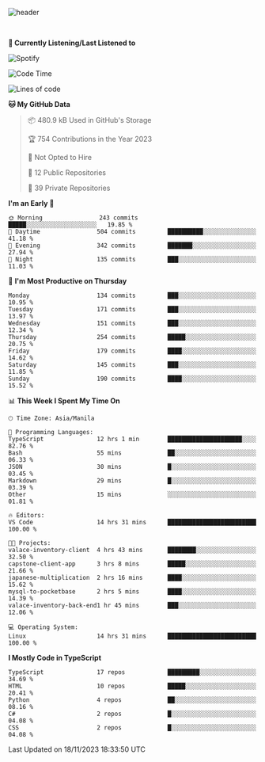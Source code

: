 <!--![header](https://capsule-render.vercel.app/api?type=waving&text=dotRarufu&fontAlign=78&desc=dotrarufu&descAlign=92.5&height=195&theme=tokyonight&animation=fadeIn&fontAlignY=39&descAlignY=49&fontSize=30) -->
![header](https://capsule-render.vercel.app/api?type=waving&desc=dotRarufu&descAlign=50&height=185&theme=tokyonight&animation=fadeIn&descAlignY=39&descSize=15) 
 

&nbsp;<div align="left">
**🎵 Currently Listening/Last Listened to**
</div>

![Spotify](https://github-spotify-widget-seven.vercel.app/api/spotify?background_color=0d1117&border_color=ffffff)


<!--START_SECTION:waka-->
![Code Time](http://img.shields.io/badge/Code%20Time-57%20hrs%2045%20mins-blue)

![Lines of code](https://img.shields.io/badge/From%20Hello%20World%20I%27ve%20Written-2.3%20million%20lines%20of%20code-blue)

**🐱 My GitHub Data** 

> 📦 480.9 kB Used in GitHub's Storage 
 > 
> 🏆 754 Contributions in the Year 2023
 > 
> 🚫 Not Opted to Hire
 > 
> 📜 12 Public Repositories 
 > 
> 🔑 39 Private Repositories 
 > 
**I'm an Early 🐤** 

```text
🌞 Morning                243 commits         █████░░░░░░░░░░░░░░░░░░░░   19.85 % 
🌆 Daytime                504 commits         ██████████░░░░░░░░░░░░░░░   41.18 % 
🌃 Evening                342 commits         ███████░░░░░░░░░░░░░░░░░░   27.94 % 
🌙 Night                  135 commits         ███░░░░░░░░░░░░░░░░░░░░░░   11.03 % 
```
📅 **I'm Most Productive on Thursday** 

```text
Monday                   134 commits         ███░░░░░░░░░░░░░░░░░░░░░░   10.95 % 
Tuesday                  171 commits         ███░░░░░░░░░░░░░░░░░░░░░░   13.97 % 
Wednesday                151 commits         ███░░░░░░░░░░░░░░░░░░░░░░   12.34 % 
Thursday                 254 commits         █████░░░░░░░░░░░░░░░░░░░░   20.75 % 
Friday                   179 commits         ████░░░░░░░░░░░░░░░░░░░░░   14.62 % 
Saturday                 145 commits         ███░░░░░░░░░░░░░░░░░░░░░░   11.85 % 
Sunday                   190 commits         ████░░░░░░░░░░░░░░░░░░░░░   15.52 % 
```


📊 **This Week I Spent My Time On** 

```text
🕑︎ Time Zone: Asia/Manila

💬 Programming Languages: 
TypeScript               12 hrs 1 min        █████████████████████░░░░   82.76 % 
Bash                     55 mins             ██░░░░░░░░░░░░░░░░░░░░░░░   06.33 % 
JSON                     30 mins             █░░░░░░░░░░░░░░░░░░░░░░░░   03.45 % 
Markdown                 29 mins             █░░░░░░░░░░░░░░░░░░░░░░░░   03.39 % 
Other                    15 mins             ░░░░░░░░░░░░░░░░░░░░░░░░░   01.81 % 

🔥 Editors: 
VS Code                  14 hrs 31 mins      █████████████████████████   100.00 % 

🐱‍💻 Projects: 
valace-inventory-client  4 hrs 43 mins       ████████░░░░░░░░░░░░░░░░░   32.50 % 
capstone-client-app      3 hrs 8 mins        █████░░░░░░░░░░░░░░░░░░░░   21.66 % 
japanese-multiplication  2 hrs 16 mins       ████░░░░░░░░░░░░░░░░░░░░░   15.62 % 
mysql-to-pocketbase      2 hrs 5 mins        ████░░░░░░░░░░░░░░░░░░░░░   14.39 % 
valace-inventory-back-end1 hr 45 mins        ███░░░░░░░░░░░░░░░░░░░░░░   12.06 % 

💻 Operating System: 
Linux                    14 hrs 31 mins      █████████████████████████   100.00 % 
```

**I Mostly Code in TypeScript** 

```text
TypeScript               17 repos            █████████░░░░░░░░░░░░░░░░   34.69 % 
HTML                     10 repos            █████░░░░░░░░░░░░░░░░░░░░   20.41 % 
Python                   4 repos             ██░░░░░░░░░░░░░░░░░░░░░░░   08.16 % 
C#                       2 repos             █░░░░░░░░░░░░░░░░░░░░░░░░   04.08 % 
CSS                      2 repos             █░░░░░░░░░░░░░░░░░░░░░░░░   04.08 % 
```




 Last Updated on 18/11/2023 18:33:50 UTC
<!--END_SECTION:waka-->


<!--
**dotRarufu/dotRarufu** is a ✨ _special_ ✨ repository because its `README.md` (this file) appears on your GitHub profile.

Here are some ideas to get you started:

- 🔭 I’m currently working on ...
- 🌱 I’m currently learning ...
- 👯 I’m looking to collaborate on ...
- 🤔 I’m looking for help with ...
- 💬 Ask me about ...
- 📫 How to reach me: ...
- 😄 Pronouns: ...
- ⚡ Fun fact: ...
-->

